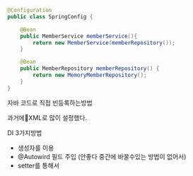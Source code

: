 ```java
@Configuration
public class SpringConfig {

    @Bean
    public MemberService memberService(){
        return new MemberService(memberRepository());
    }

    @Bean
    public MemberRepository memberRepository() {
        return new MemoryMemberRepository();
    }
}
```
자바 코드로 직접 빈등록하는방법   

과거에XML로 많이 설정했다.      

DI 3가지방법   
- 생성자를 이용
- @Autowird 필드 주입 (안좋다 중간에 바꿀수있는 방법이 없어서)
- setter를 통해서

